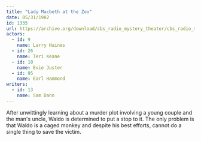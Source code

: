 ```yaml
---
title: "Lady Macbeth at the Zoo"
date: 05/31/1982
id: 1335
url: https://archive.org/download/cbs_radio_mystery_theater/cbs_radio_mystery_theater-1301-1350.zip/cbs_radio_mystery_theater-1301-1350%2Fcbsrmt_1335_lady_macbeth_at_the_zoo.mp3
actors:  
  - id: 9
    name: Larry Haines  
  - id: 26
    name: Teri Keane  
  - id: 10
    name: Evie Juster  
  - id: 95
    name: Earl Hammond
writers:  
  - id: 13
    name: Sam Dann
---
```

After unwittingly learning about a murder plot involving a young couple and the man's uncle, Waldo is determined to put a stop to it. The only problem is that Waldo is a caged monkey and despite his best efforts, cannot do a single thing to save the victim.